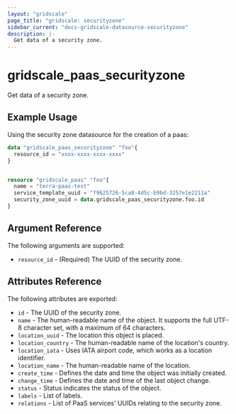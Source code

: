 ```yaml
---
layout: "gridscale"
page_title: "gridscale: securityzone"
sidebar_current: "docs-gridscale-datasource-securityzone"
description: |-
  Get data of a security zone.
---
```


# gridscale_paas_securityzone

Get data of a security zone.

## Example Usage

Using the security zone datasource for the creation of a paas:

```terraform
data "gridscale_paas_securityzone" "foo"{
  resource_id = "xxxx-xxxx-xxxx-xxxx"
}


resource "gridscale_paas" "foo"{
  name = "terra-paas-test"
  service_template_uuid = "f9625726-5ca8-4d5c-b9bd-3257e1e2211a"
  security_zone_uuid = data.gridscale_paas_securityzone.foo.id
}
```

## Argument Reference

The following arguments are supported:

* `resource_id` - (Required) The UUID of the security zone.

## Attributes Reference

The following attributes are exported:

* `id` - The UUID of the security zone.
* `name` - The human-readable name of the object. It supports the full UTF-8 character set, with a maximum of 64 characters.
* `location_uuid` - The location this object is placed.
* `location_country` - The human-readable name of the location's country.
* `location_iata` - Uses IATA airport code, which works as a location identifier.
* `location_name` - The human-readable name of the location.
* `create_time` - Defines the date and time the object was initially created.
* `change_time` - Defines the date and time of the last object change.
* `status` - Status indicates the status of the object.
* `labels` - List of labels.
* `relations` - List of PaaS services' UUIDs relating to the security zone.
